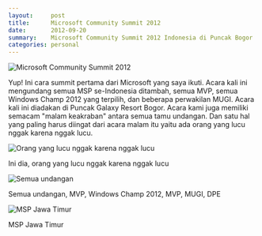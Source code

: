 ```yaml
---
layout:     post
title:      Microsoft Community Summit 2012
date:       2012-09-20
summary:    Microsoft Community Summit 2012 Indonesia di Puncak Bogor
categories: personal
---
```


![Microsoft Community Summit 2012](https://7jcngw.dm2301.livefilestore.com/y3pxIwbQD4sOewsI0XInfa81EZUwloZbZKo-Ce5L_P05ugv-_oTBcJUL_SO48sgx3RRJZiy_EcyYBYlsVPvdQtjcIpvg0BCfNhzaoRKuuWEiJHwY7AxLZIWddqIhHM1tfp6I0zz_wvx2jM86tcHahy2ptA-leqmv_lTMssaNohXVnc/IMG_3530.JPG)

Yup! Ini cara summit pertama dari Microsoft yang saya ikuti. Acara kali ini mengundang semua MSP se-Indonesia ditambah, semua MVP, semua Windows Champ 2012 yang terpilih, dan beberapa perwakilan MUGI. Acara kali ini diadakan di Puncak Galaxy Resort Bogor. Acara kami juga memiliki semacam "malam keakraban" antara semua tamu undangan. Dan satu hal yang paling harus diingat dari acara malam itu yaitu ada orang yang lucu nggak karena nggak lucu. 

![Orang yang lucu nggak karena nggak lucu ](https://7jcngw.dm2301.livefilestore.com/y3pDVJXJZf852pcGuyE67h23EYBgtat8aRR9jLUXXKWJbVBOeEW6vZJR7bCL0YQTVzFcLEjp8Y0Axxi8RpYn39gTjYZVAJx-CVkwYWLCfkZlOMVBncPoJxb56EWxeLZUy2LbRuB09IAmjf6NprGUNzag58DPGnm6tMi7yTTyMLLMl4/311295_438855899496155_265855866_n.jpg)

Ini dia, orang yang lucu nggak karena nggak lucu

![Semua undangan](https://7jcngw.dm2301.livefilestore.com/y3prnc5AcRz3v5bhC22YHw-aK6cz-LepPTF5Hj-R1L1tEchCTBPNhZd_Rvi4qVQF4DwXhBZjOvlzMvBsUFwYImutnHh1RSo-GnCTIuw3F7e4FgooCWaaJNcV6zG-CooAORwrB1eWtE_eUtgLHNxjrCiGUHuIYSLg6oDCusz3-m8QEQ/480961_440036922711386_1106714818_n.jpg)

Semua undangan, MVP, Windows Champ 2012, MVP, MUGI, DPE

![MSP Jawa Timur](https://7jcngw.dm2301.livefilestore.com/y3pfvQWzZ6fhfDPMScJQGdaY-GthzglQyT-daJMvHHMoqxPFzrmPP8tLVmzJwyDBy6Qaf6rptyo0_Q3yM4Oj6GcJtIcJlS9Q1ERQvz8Oge0Q0amD9G_aM8dZzp2ZmRcdBrXvacpsPIt6OcAJF4iIKA51OY2ibCdZpbXkOEVwG14dVU/IMG_3487.JPG)

MSP Jawa Timur

